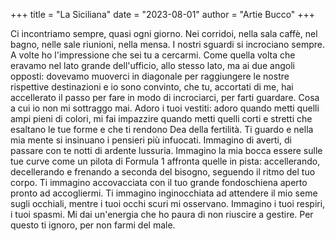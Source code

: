 +++
title = "La Siciliana"
date = "2023-08-01"
author = "Artie Bucco"
+++

Ci incontriamo sempre, quasi ogni giorno. Nei corridoi, nella sala caffè, nel bagno, nelle sale riunioni, nella mensa. I nostri sguardi si incrociano sempre. A volte ho l'impressione che sei tu a cercarmi. Come quella volta che eravamo nel lato grande dell'ufficio, allo stesso lato, ma ai due angoli opposti: dovevamo muoverci in diagonale per raggiungere le nostre rispettive destinazioni e io sono convinto, che tu, accortati di me, hai accellerato il passo per fare in modo di incrociarci, per farti guardare. Cosa a cui io non mi sottraggo mai. Adoro i tuoi vestiti: adoro quando metti quelli ampi pieni di colori, mi fai impazzire quando metti quelli corti e stretti che esaltano le tue forme e che ti rendono Dea della fertilità. 
Ti guardo e nella mia mente si insinuano i pensieri più infuocati. Immagino di averti, di passare con te notti di ardente lussuria. Immagino la mia bocca essere sulle tue curve come un pilota di Formula 1 affronta quelle in pista: accellerando, decellerando e frenando a seconda del bisogno, seguendo il ritmo del tuo corpo. Ti immagino accovacciata con il tuo grande fondoschiena aperto pronto ad accogliermi. Ti immagino inginocchiata ad attendere il mio seme sugli occhiali, mentre i tuoi occhi scuri mi osservano. Immagino i tuoi respiri, i tuoi spasmi. Mi dai un'energia che ho paura di non riuscire a gestire.  Per questo ti ignoro, per non farmi del male.